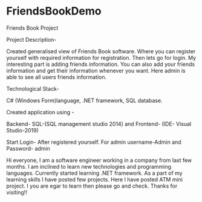 # FriendsBookDemo
Friends Book Project

Project Description-

Created generalised view of Friends Book software. Where you can register yourself with required information for registration. Then lets go for login.
My interesting part is adding friends information. You can also add your friends information and get their information whenever you want. 
Here admin is able to see all users friends information. 

Technological Stack-

C# (Windows Form)language, .NET framework, SQL database.

Created application using -

Backend- SQL-(SQL management studio 2014) and Frontend- (IDE- Visual Studio-2019)

Start Login- After registered yourself. For admin username-Admin and Password- admin

Hi everyone, I am a software engineer working in a company from last few months. 
I am inclined to learn new technologies and programming languages. 
Currently started learning .NET framework. As a part of my learning skills I have posted few projects. 
Here I have posted ATM mini project. I you are egar to learn then please go and check.
Thanks for visiting!!
